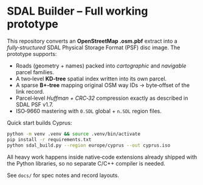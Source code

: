 
# SDAL Builder – **Full working prototype**

This repository converts an **OpenStreetMap .osm.pbf** extract into a *fully‑structured* SDAL
Physical Storage Format (PSF) disc image.  The prototype supports:

* Roads (geometry + names) packed into *cartographic* and *navigable* parcel families.
* A two‑level **KD‑tree** spatial index written into its own parcel.
* A sparse **B+‑tree** mapping original OSM way IDs → byte‑offset of the link record.
* Parcel‑level *Huffman + CRC‑32* compression exactly as described in SDAL PSF v1.7.
* ISO‑9660 mastering with `0.SDL` global + `n.SDL` region files.

Quick start builds Cyprus:

```bash
python -m venv .venv && source .venv/bin/activate
pip install -r requirements.txt
python sdal_build.py --region europe/cyprus --out cyprus.iso
```

All heavy work happens inside native‑code extensions already shipped with the Python libraries,
so no separate C/C++ compiler is needed.

See `docs/` for spec notes and record layouts.

